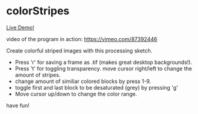 colorStripes
============

[Live Demo!](http://nylkiway.net/colorstripes.html)

video of the program in action: https://vimeo.com/87392446

Create colorful striped images with this processing sketch. 

* Press 'r' for saving a frame as .tif (makes great desktop backgrounds!).
* Press 't' for toggling transparency. move cursor right/left to change the amount of stripes.
* change amount of similiar colored blocks by press 1-9.
* toggle first and last block to be desaturated (grey) by pressing 'g'
* Move cursor up/down to change the color range.

have fun!
